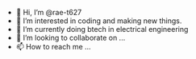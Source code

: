 - 👋 Hi, I’m @rae-t627
- 👀 I’m interested in coding and making new things.
- 🌱 I’m currently doing btech in electrical engineering
- 💞️ I’m looking to collaborate on ...
- 📫 How to reach me ...

<!---
rae-t627/rae-t627 is a ✨ special ✨ repository because its `README.md` (this file) appears on your GitHub profile.
You can click the Preview link to take a look at your changes.
--->
